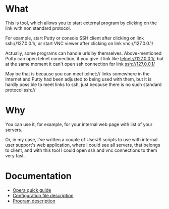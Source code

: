 # What

This is tool, which allows you to start external program by clicking on the link with non standard protocol.

For example, start Putty or console SSH client after clicking on link ssh://127.0.0.1/, or start VNC viewer after clicking on link vnc://127.0.0.1/

Actually, some programs can handle urls by themselves. Above-mentioned Putty can open telnet connection, if you give it link like [telnet://127.0.0.1/](telnet://127.0.0.1/), but at the same moment it can't open ssh connection for link [ssh://127.0.0.1/](ssh://127.0.0.1/)

May be that is because you can meet telnet:// links somewhere in the Internet and Putty had been adjusted to being used with them, but it is hardly possible to meet links to ssh, just because there is no such standard protocol ssh://

# Why

You can use it, for example, for your internal web page with list of your servers.

Or, in my case, I've written a couple of UserJS scripts to use with internal user support's web application, where I could see all servers, that belongs to client, and with this tool I could open ssh and vnc connections to them very fast.

# Documentation

* [Opera quick guide](https://github.com/yumauri/yulaunch/blob/wiki/OperaQuickGuide.md)
* [Configuration file description](https://github.com/yumauri/yulaunch/blob/wiki/ConfigurationFile.md)
* [Program description](https://github.com/yumauri/yulaunch/blob/wiki/ProgramDescription.md)
